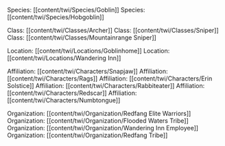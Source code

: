 Species: [[content/twi/Species/Goblin]]
Species: [[content/twi/Species/Hobgoblin]]

Class: [[content/twi/Classes/Archer]]
Class: [[content/twi/Classes/Sniper]]
Class: [[content/twi/Classes/Mountainrange Sniper]]

Location: [[content/twi/Locations/Goblinhome]]
Location: [[content/twi/Locations/Wandering Inn]]

Affiliation: [[content/twi/Characters/Snapjaw]]
Affiliation: [[content/twi/Characters/Rags]]
Affiliation: [[content/twi/Characters/Erin Solstice]]
Affiliation: [[content/twi/Characters/Rabbiteater]]
Affiliation: [[content/twi/Characters/Redscar]]
Affiliation: [[content/twi/Characters/Numbtongue]]

Organization: [[content/twi/Organization/Redfang Elite Warriors]]
Organization: [[content/twi/Organization/Flooded Waters Tribe]]
Organization: [[content/twi/Organization/Wandering Inn Employee]]
Organization: [[content/twi/Organization/Redfang Tribe]]


